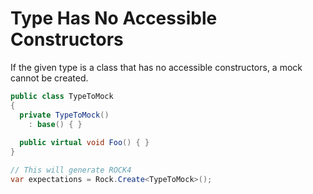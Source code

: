 # Type Has No Accessible Constructors
If the given type is a class that has no accessible constructors, a mock cannot be created.
```csharp
public class TypeToMock 
{ 
  private TypeToMock()
    : base() { }
		
  public virtual void Foo() { }
}

// This will generate ROCK4
var expectations = Rock.Create<TypeToMock>();
```